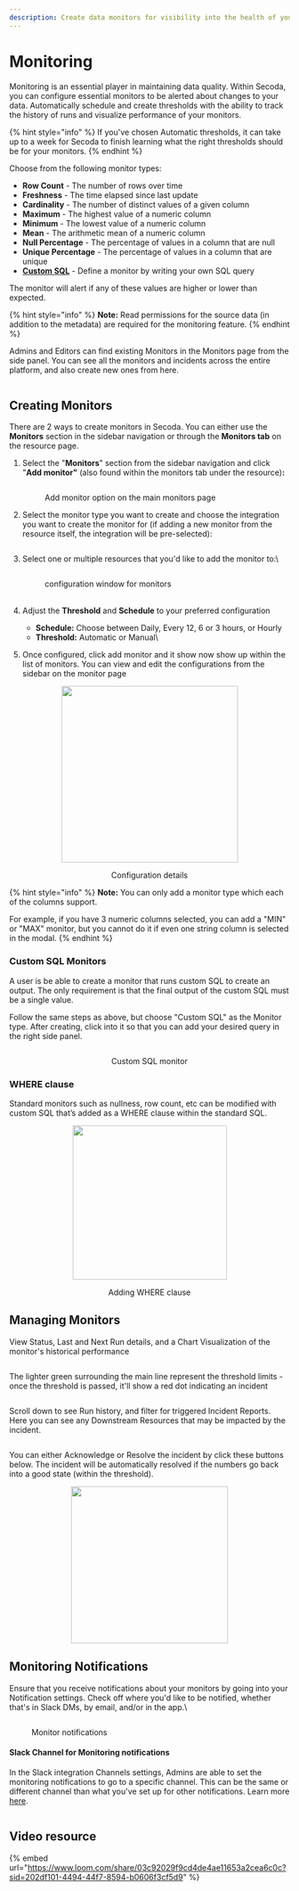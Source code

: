 ```yaml
---
description: Create data monitors for visibility into the health of your data stack
---
```


# Monitoring

Monitoring is an essential player in maintaining data quality. Within Secoda, you can configure essential monitors to be alerted about changes to your data. Automatically schedule and create thresholds with the ability to track the history of runs and visualize performance of your monitors.

{% hint style="info" %}
If you've chosen Automatic thresholds, it can take up to a week for Secoda to finish learning what the right thresholds should be for your monitors.
{% endhint %}

Choose from the following monitor types:

* **Row Count** - The number of rows over time
* **Freshness** - The time elapsed since last update
* **Cardinality** - The number of distinct values of a given column
* **Maximum** - The highest value of a numeric column
* **Minimum** - The lowest value of a numeric column
* **Mean** - The arithmetic mean of a numeric column
* **Null Percentage** - The percentage of values in a column that are null
* **Unique Percentage** - The percentage of values in a column that are unique
* [**Custom SQL**](monitoring.md#custom-sql-monitors) - Define a monitor by writing your own SQL query

The monitor will alert if any of these values are higher or lower than expected.

{% hint style="info" %}
**Note:** Read permissions for the source data (in addition to the metadata) are required for the monitoring feature.&#x20;
{% endhint %}

Admins and Editors can find existing Monitors in the Monitors page from the side panel. You can see all the monitors and incidents across the entire platform, and also create new ones from here.&#x20;

<figure><img src="../.gitbook/assets/Screenshot 2023-11-27 at 5.26.07 PM.png" alt=""><figcaption></figcaption></figure>

## Creating Monitors

There are 2 ways to create monitors in Secoda. You can either use the **Monitors** section in the sidebar navigation or through the **Monitors tab** on the resource page.&#x20;

1.  Select the "**Monitors**" section from the sidebar navigation and click "**Add monitor"** (also found within the monitors tab under the resource)**:**&#x20;



    <figure><img src="../.gitbook/assets/Screen Shot 2023-12-05 at 3.39.08 PM.png" alt=""><figcaption><p>Add monitor option on the main monitors page</p></figcaption></figure>


2.  Select the monitor type you want to create and choose the integration you want to create the monitor for (if adding a new monitor from the resource itself, the integration will be pre-selected):



    <figure><img src="../.gitbook/assets/Screen Shot 2023-12-05 at 3.43.42 PM (1).png" alt=""><figcaption></figcaption></figure>


3.  Select one or multiple resources that you'd like to add the monitor to:\


    <figure><img src="../.gitbook/assets/Screen Shot 2023-12-05 at 4.08.55 PM.png" alt=""><figcaption><p>configuration window for monitors<br><br></p></figcaption></figure>
4. Adjust the **Threshold** and **Schedule** to your preferred configuration
   * **Schedule:** Choose between Daily, Every 12, 6 or 3 hours, or Hourly
   * **Threshold:** Automatic or Manual\

5. Once configured, click add monitor and it show now show up within the list of monitors. You can view and edit the configurations from the sidebar on the monitor page

<div align="center">

<figure><img src="../.gitbook/assets/Screen Shot 2023-12-05 at 5.02.38 PM.png" alt="" width="317"><figcaption><p>Configuration details</p></figcaption></figure>

</div>

{% hint style="info" %}
**Note:** You can only add a monitor type which each of the columns support.

For example, if you have 3 numeric columns selected, you can add a "MIN" or "MAX" monitor, but you cannot do it if even one string column is selected in the modal.
{% endhint %}

### Custom SQL Monitors

A user is be able to create a monitor that runs custom SQL to create an output. The only requirement is that the final output of the custom SQL must be a single value.

Follow the same steps as above, but choose "Custom SQL" as the Monitor type. After creating, click into it so that you can add your desired query in the right side panel.

<div align="center">

<figure><img src="../.gitbook/assets/Screenshot 2023-11-27 at 5.22.03 PM.png" alt=""><figcaption><p>Custom SQL monitor</p></figcaption></figure>

</div>

### WHERE clause&#x20;

Standard monitors such as nullness, row count, etc can be modified with custom SQL that’s added as a WHERE clause within the standard SQL.

<div align="center">

<figure><img src="../.gitbook/assets/where clause.png" alt="" width="277"><figcaption><p>Adding WHERE clause</p></figcaption></figure>

</div>

## Managing Monitors

View Status, Last and Next Run details, and a Chart Visualization of the monitor's historical performance

<div align="left">

<figure><img src="../.gitbook/assets/Screen Shot 2023-12-05 at 5.33.20 PM.png" alt=""><figcaption></figcaption></figure>

</div>

The lighter green surrounding the main line represent the threshold limits - once the threshold is passed, it'll show a red dot indicating an incident

<figure><img src="https://secoda-public-media-assets.s3.amazonaws.com/88d0fea1-144d-4b61-94c0-903bc22d6275.gif" alt=""><figcaption></figcaption></figure>

Scroll down to see Run history, and filter for triggered Incident Reports. Here you can see any Downstream Resources that may be impacted by the incident.

<figure><img src="../.gitbook/assets/Kapture 2023-12-08 at 13.58.03.gif" alt=""><figcaption></figcaption></figure>

You can either Acknowledge or Resolve the incident by click these buttons below. The incident will be automatically resolved if the numbers go back into a good state (within the threshold).



<div align="center">

<figure><img src="https://secoda-public-media-assets.s3.amazonaws.com/c64a75ec-8256-4980-8e90-5e322f7fd72b.png" alt="" width="282"><figcaption></figcaption></figure>

</div>



## Monitoring Notifications

Ensure that you receive notifications about your monitors by going into your Notification settings. Check off where you'd like to be notified, whether that's in Slack DMs, by email, and/or in the app.\


<div align="left">

<figure><img src="https://secoda-public-media-assets.s3.amazonaws.com/4be1ef82-00c9-46ba-a9de-b6639784c8e7.png" alt=""><figcaption><p>Monitor notifications</p></figcaption></figure>

</div>

#### Slack Channel for Monitoring notifications

In the Slack integration Channels settings, Admins are able to set the monitoring notifications to go to a specific channel. This can be the same or different channel than what you've set up for other notifications. Learn more [here](../integrations/productivity-tools/slack-connection/#steps-for-setting-up-slack).

<figure><img src="../.gitbook/assets/image (9) (1).png" alt=""><figcaption></figcaption></figure>

## Video resource

{% embed url="https://www.loom.com/share/03c92029f9cd4de4ae11653a2cea6c0c?sid=202df101-4494-44f7-8594-b0606f3cf5d9" %}
